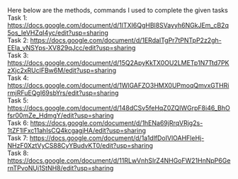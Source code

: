 Here below are the methods, commands I used to complete the given tasks
<br>
Task 1: https://docs.google.com/document/d/1lTXI6QgHBl8SVayyh6NGkJEm_cB2q5os_IeVHZqI4yc/edit?usp=sharing 
<br>
Task 2: https://docs.google.com/document/d/1ERdaITgPr7tPNTpP2z2gh-EEIa_yNSYps-XV829qJcc/edit?usp=sharing
<br>
Task 3: https://docs.google.com/document/d/15Q2ApyKkTX0OU2LMETp1N7Ttd7PKzXjc2xRUclFBw6M/edit?usp=sharing
<br>
Task 4: https://docs.google.com/document/d/1WlGAFZO3HMX0UPmoqQmvxGTHRirmjRFuEQgI69sbYrs/edit?usp=sharing
<br>
Task 5: https://docs.google.com/document/d/148dCSv5feHqZ0ZQIWGrpF8i46_BhOfsr00mZe_HdmgY/edit?usp=sharing
<br>
Task 6: https://docs.google.com/document/d/1hENa69jRrqVRjg2s-1tZF1IFxc11ahIsCQ4kcgagjHA/edit?usp=sharing
<br>
Task 7: https://docs.google.com/document/d/1a1dlfDoIVlOAHFleHj-NHzF0XztVyCS88CyYBudvKT0/edit?usp=sharing
<br>
Task 8: https://docs.google.com/document/d/11RLwVnhSIrZ4NHGoFW21HnNpP6GernTPvoNUj1StNH8/edit?usp=sharing
